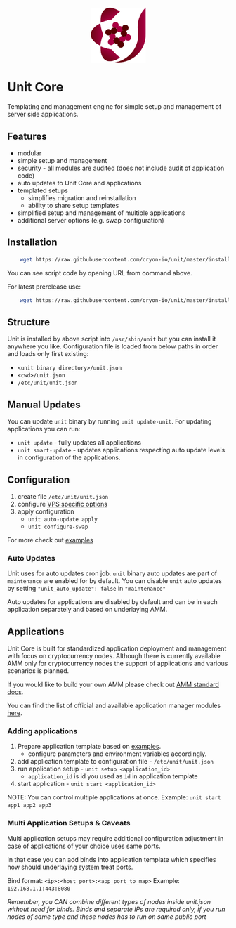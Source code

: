 <div style="display: flex; align-items: center; justify-content:center; margin-top: 20px">
<img src="assets/img/core-logo.png" width="125" />
</div>

# Unit Core

Templating and management engine for simple setup and management of server side applications.

## Features

- modular
- simple setup and management
- security - all modules are audited (does not include audit of application code)
- auto updates to Unit Core and applications
- templated setups 
    - simplifies migration and reinstallation
    - ability to share setup templates
- simplified setup and management of multiple applications
- additional server options (e.g. swap configuration)

## Installation

```sh
    wget https://raw.githubusercontent.com/cryon-io/unit/master/install.sh -O /tmp/install.sh && sh /tmp/install.sh
```
You can see script code by opening URL from command above. 

For latest prerelease use: 
```sh
    wget https://raw.githubusercontent.com/cryon-io/unit/master/install-prerelease.sh -O /tmp/install.sh && sh /tmp/install.sh
```

## Structure

Unit is installed by above script into `/usr/sbin/unit` but you can install it anywhere you like. 
Configuration file is loaded from below paths in order and loads only first existing:
- `<unit binary directory>/unit.json`
- `<cwd>/unit.json`
- `/etc/unit/unit.json`

## Manual Updates

You can update `unit` binary by running `unit update-unit`.
For updating applications you can run: 
- `unit update`  - fully updates all applications 
- `unit smart-update` - updates applications respecting auto update levels in configuration of the applications.

## Configuration

1. create file `/etc/unit/unit.json`
2. configure [VPS specific options]()
3. apply configuration
    - `unit auto-update apply`
    - `unit configure-swap`

For more check out [examples]()

### Auto Updates

Unit uses for auto updates cron job. `unit` binary auto updates are part of `maintenance` are enabled for by default. You can disable `unit` auto updates by setting `"unit_auto_update": false` in `"maintenance"`

Auto updates for applications are disabled by default and can be in each application separately and based on underlaying AMM. 

## Applications

Unit Core is built for standardized application deployment and management with focus on cryptocurrency nodes. Although there is currently available AMM only for cryptocurrency nodes the support of applications and various scenarios is planned. 

If you would like to build your own AMM please check out [AMM standard docs]().

You can find the list of official and available application manager modules [here](). 

### Adding applications

1. Prepare application template based on [examples](). 
    * configure parameters and environment variables accordingly.
2. add application template to configuration file - `/etc/unit/unit.json`
3. run application setup - `unit setup <application_id>`
    * `application_id` is id you used as `id` in application template
4. start application - `unit start <application_id>`

NOTE: You can control multiple applications at once. 
    Example: `unit start app1 app2 app3`

### Multi Application Setups & Caveats 

Multi application setups may require additional configuration adjustment in case of applications of your choice uses same ports. 

In that case you can add binds into application template which specifies how should underlaying system treat ports. 

Bind format: `<ip>:<host_port>:<app_port_to_map>`
Example: `192.168.1.1:443:8080	`

*Remember, you CAN combine different types of nodes inside unit.json without need for binds. Binds and separate IPs are required only, if you run nodes of same type and these nodes has to run on same public port*